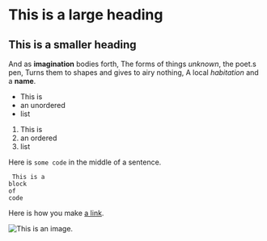# This is a large heading

## This is a smaller heading

And as **imagination** bodies forth, 
The forms of things *unknown*, the poet.s pen, 
Turns them to shapes and gives to airy nothing, 
A local *habitation* and a **name**. 

- This is 
- an unordered 
- list 

1. This is 
2. an ordered 
3. list 

Here is `some code` in the middle of a sentence. 

```
 This is a 
block 
of 
code 
``` 

Here is how you make [a link](https://www.wikipedia.org/).

![This is an image.](https://github.com/yihui/xaringan/releases/download/v0.0.2/karl-moustache.jpg)
